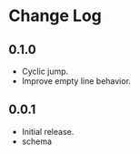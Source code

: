 # Change Log

## 0.1.0

- Cyclic jump.
- Improve empty line behavior.

## 0.0.1

- Initial release.
- schema
